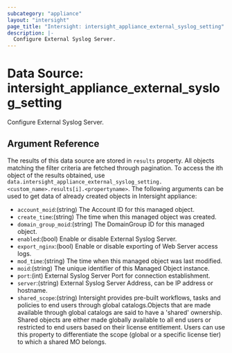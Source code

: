 ```yaml
---
subcategory: "appliance"
layout: "intersight"
page_title: "Intersight: intersight_appliance_external_syslog_setting"
description: |-
  Configure External Syslog Server.
---
```


# Data Source: intersight_appliance_external_syslog_setting
Configure External Syslog Server.
## Argument Reference
The results of this data source are stored in `results` property.
All objects matching the filter criteria are fetched through pagination.
To access the ith object of the results obtained, use `data.intersight_appliance_external_syslog_setting.<custom_name>.results[i].<propertyname>`.
The following arguments can be used to get data of already created objects in Intersight appliance:
* `account_moid`:(string) The Account ID for this managed object. 
* `create_time`:(string) The time when this managed object was created. 
* `domain_group_moid`:(string) The DomainGroup ID for this managed object. 
* `enabled`:(bool) Enable or disable External Syslog Server. 
* `export_nginx`:(bool) Enable or disable exporting of Web Server access logs. 
* `mod_time`:(string) The time when this managed object was last modified. 
* `moid`:(string) The unique identifier of this Managed Object instance. 
* `port`:(int) External Syslog Server Port for connection establishment. 
* `server`:(string) External Syslog Server Address, can be IP address or hostname. 
* `shared_scope`:(string) Intersight provides pre-built workflows, tasks and policies to end users through global catalogs.Objects that are made available through global catalogs are said to have a 'shared' ownership. Shared objects are either made globally available to all end users or restricted to end users based on their license entitlement. Users can use this property to differentiate the scope (global or a specific license tier) to which a shared MO belongs. 
 